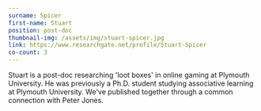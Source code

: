 ```yaml
---
surname: Spicer
first-name: Stuart
position: post-doc
thumbnail-img: /assets/img/stuart-spicer.jpg
link: https://www.researchgate.net/profile/Stuart-Spicer
co-count: 3
---
```


Stuart is a post-doc researching 'loot boxes' in online gaming at Plymouth University. He was previously a Ph.D. student studying associative learning at Plymouth University. We've published together through a common connection with Peter Jones.





